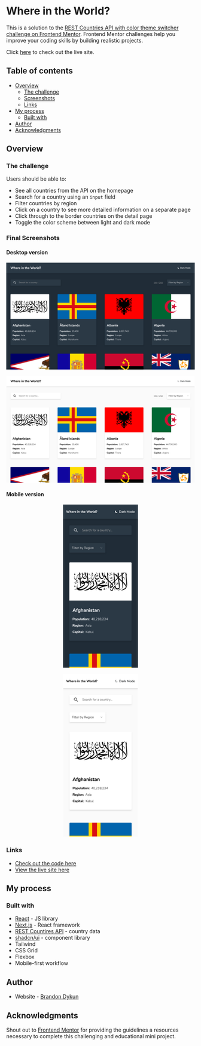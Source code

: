 # Where in the World?

This is a solution to the [REST Countries API with color theme switcher challenge on Frontend Mentor](https://www.frontendmentor.io/challenges/rest-countries-api-with-color-theme-switcher-5cacc469fec04111f7b848ca). Frontend Mentor challenges help you improve your coding skills by building realistic projects.

Click [here](https://where-in-the-world-ten-sigma.vercel.app/) to check out the live site.

## Table of contents

- [Overview](#overview)
  - [The challenge](#the-challenge)
  - [Screenshots](#final-screenshots)
  - [Links](#links)
- [My process](#my-process)
  - [Built with](#built-with)
- [Author](#author)
- [Acknowledgments](#acknowledgments)

## Overview

### The challenge

Users should be able to:

- See all countries from the API on the homepage
- Search for a country using an `input` field
- Filter countries by region
- Click on a country to see more detailed information on a separate page
- Click through to the border countries on the detail page
- Toggle the color scheme between light and dark mode

### Final Screenshots

#### Desktop version

<p align="center">
<img src="./public/screenshot-desktop-dark.png" alt="Desktop dark mode" width="600"/>
</p>

<p align="center">
<img src="./public/screenshot-desktop-light.png" alt="Desktop light mode" width="600"/>
</p>

#### Mobile version

<p align="center">
<img src="./public/screenshot-mobile-dark.png" alt="Mobile dark mode" width="200"/>
</p>

<p align="center">
<img src="./public/screenshot-mobile-light.png" alt="Mobile light mode" width="200"/>
</p>

### Links

- [Check out the code here](https://github.com/brandondykun/where-in-the-world)
- [View the live site here](https://where-in-the-world-ten-sigma.vercel.app/)

## My process

### Built with

- [React](https://reactjs.org/) - JS library
- [Next.js](https://nextjs.org/) - React framework
- [REST Countires API](https://restcountries.com/) - country data
- [shadcn/ui](https://ui.shadcn.com/) - component library
- Tailwind
- CSS Grid
- Flexbox
- Mobile-first workflow

## Author

- Website - [Brandon Dykun](https://brandondykun.com)

## Acknowledgments

Shout out to [Frontend Mentor](https://www.frontendmentor.io/) for providing the guidelines a resources necessary to complete this challenging and educational mini project.
